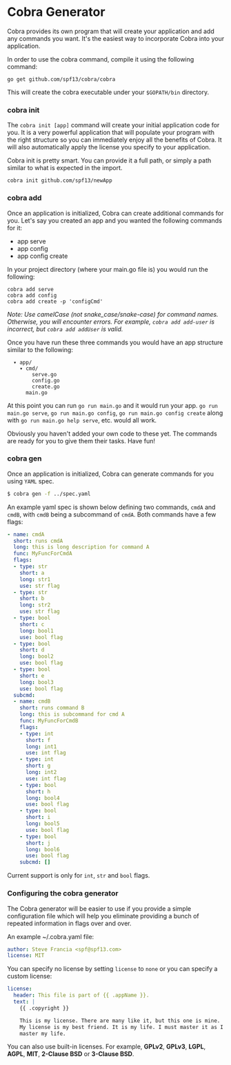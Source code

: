 # Cobra Generator

Cobra provides its own program that will create your application and add any
commands you want. It's the easiest way to incorporate Cobra into your application.

In order to use the cobra command, compile it using the following command:

    go get github.com/spf13/cobra/cobra

This will create the cobra executable under your `$GOPATH/bin` directory.

### cobra init

The `cobra init [app]` command will create your initial application code
for you. It is a very powerful application that will populate your program with
the right structure so you can immediately enjoy all the benefits of Cobra. It
will also automatically apply the license you specify to your application.

Cobra init is pretty smart. You can provide it a full path, or simply a path
similar to what is expected in the import.

```
cobra init github.com/spf13/newApp
```

### cobra add

Once an application is initialized, Cobra can create additional commands for you.
Let's say you created an app and you wanted the following commands for it:

* app serve
* app config
* app config create

In your project directory (where your main.go file is) you would run the following:

```
cobra add serve
cobra add config
cobra add create -p 'configCmd'
```

*Note: Use camelCase (not snake_case/snake-case) for command names.
Otherwise, you will encounter errors.
For example, `cobra add add-user` is incorrect, but `cobra add addUser` is valid.*

Once you have run these three commands you would have an app structure similar to
the following:

```
  ▾ app/
    ▾ cmd/
        serve.go
        config.go
        create.go
      main.go
```

At this point you can run `go run main.go` and it would run your app. `go run
main.go serve`, `go run main.go config`, `go run main.go config create` along
with `go run main.go help serve`, etc. would all work.

Obviously you haven't added your own code to these yet. The commands are ready
for you to give them their tasks. Have fun!

### cobra gen

Once an application is initialized, Cobra can generate commands for you using `YAML` spec.
```bash
$ cobra gen -f ../spec.yaml
```
An example yaml spec is shown below defining two commands, `cmdA` and `cmdB`, with `cmdB` being
a subcommand of `cmdA`. Both commands have a few flags:
```yaml
- name: cmdA
  short: runs cmdA
  long: this is long description for command A
  func: MyFuncForCmdA
  flags:
  - type: str
    short: a
    long: str1
    use: str flag
  - type: str
    short: b
    long: str2
    use: str flag
  - type: bool
    short: c
    long: bool1
    use: bool flag
  - type: bool
    short: d
    long: bool2
    use: bool flag
  - type: bool
    short: e
    long: bool3
    use: bool flag
  subcmd:
  - name: cmdB
    short: runs command B
    long: this is subcommand for cmd A
    func: MyFuncForCmdB
    flags:
    - type: int
      short: f
      long: int1
      use: int flag
    - type: int
      short: g
      long: int2
      use: int flag
    - type: bool
      short: h
      long: bool4
      use: bool flag
    - type: bool
      short: i
      long: bool5
      use: bool flag
    - type: bool
      short: j
      long: bool6
      use: bool flag
    subcmd: []
```

Current support is only for `int`, `str` and `bool` flags.

### Configuring the cobra generator

The Cobra generator will be easier to use if you provide a simple configuration
file which will help you eliminate providing a bunch of repeated information in
flags over and over.

An example ~/.cobra.yaml file:

```yaml
author: Steve Francia <spf@spf13.com>
license: MIT
```

You can specify no license by setting `license` to `none` or you can specify
a custom license:

```yaml
license:
  header: This file is part of {{ .appName }}.
  text: |
    {{ .copyright }}

    This is my license. There are many like it, but this one is mine.
    My license is my best friend. It is my life. I must master it as I must
    master my life.
```

You can also use built-in licenses. For example, **GPLv2**, **GPLv3**, **LGPL**,
**AGPL**, **MIT**, **2-Clause BSD** or **3-Clause BSD**.
